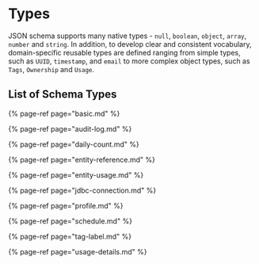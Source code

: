 # Types

JSON schema supports many native types - `null`, `boolean`, `object`, `array`, `number` and `string`. In addition, to develop clear and consistent vocabulary, domain-specific reusable types are defined ranging from simple types, such as `UUID`, `timestamp`, and `email` to more complex object types, such as `Tags`, `Ownership` and `Usage`.

## List of Schema Types

{% page-ref page="basic.md" %}

{% page-ref page="audit-log.md" %}

{% page-ref page="daily-count.md" %}

{% page-ref page="entity-reference.md" %}

{% page-ref page="entity-usage.md" %}

{% page-ref page="jdbc-connection.md" %}

{% page-ref page="profile.md" %}

{% page-ref page="schedule.md" %}

{% page-ref page="tag-label.md" %}

{% page-ref page="usage-details.md" %}

